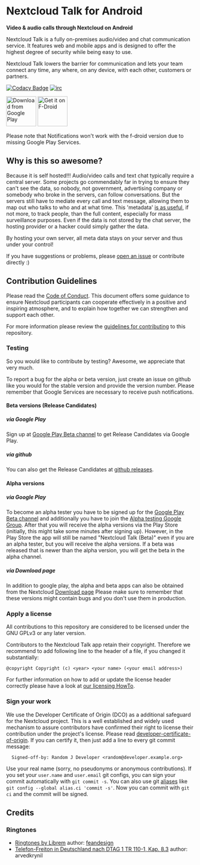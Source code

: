 # Nextcloud Talk for Android

**Video & audio calls through Nextcloud on Android**

Nextcloud Talk is a fully on-premises audio/video and chat communication service. It features web and mobile apps and is designed to offer the highest degree of security while being easy to use.

Nextcloud Talk lowers the barrier for communication and lets your team connect any time, any where, on any device, with each other, customers or partners.

[![Codacy Badge](https://api.codacy.com/project/badge/Grade/21a6fb22279e401baba31fb296b6f20e)](https://www.codacy.com/app/Nextcloud/talk-android?utm_source=github.com&amp;utm_medium=referral&amp;utm_content=nextcloud/talk-android&amp;utm_campaign=Badge_Grade) [![irc](https://img.shields.io/badge/IRC-%23nextcloud--mobile%20on%20freenode-blue.svg)](https://webchat.freenode.net/?channels=nextcloud-mobile)

[<img src="https://play.google.com/intl/en_us/badges/images/generic/en_badge_web_generic.png" 
      alt="Download from Google Play" 
      height="80">](https://play.google.com/store/apps/details?id=com.nextcloud.talk2)
[<img src="https://f-droid.org/badge/get-it-on.png"
      alt="Get it on F-Droid"
      height="80">](https://f-droid.org/packages/com.nextcloud.talk2/)

Please note that Notifications won't work with the f-droid version due to missing Google Play Services.      

## Why is this so awesome?
Because it is self hosted!!! Audio/video calls and text chat typically require a central server. Some projects go commendably far in trying to ensure they can't see the data, so nobody, not government, advertising company or somebody who broke in the servers, can follow conversations. But the servers still have to mediate every call and text message, allowing them to map out who talks to who and at what time. This 'metadata' [is as useful](https://www.wired.com/2015/03/data-and-goliath-nsa-metadata-spying-your-secrets/), if not more, to track people, than the full content, especially for mass surveillance purposes. Even if the data is not stored by the chat server, the hosting provider or a hacker could simply gather the data.

By hosting your own server, all meta data stays on your server and thus under your control!

If you have suggestions or problems, please [open an issue](https://github.com/nextcloud/talk-android/issues) or contribute directly :)

## Contribution Guidelines

Please read the [Code of Conduct](https://nextcloud.com/community/code-of-conduct/). This document offers some guidance to ensure Nextcloud participants can cooperate effectively in a positive and inspiring atmosphere, and to explain how together we can strengthen and support each other.

For more information please review the [guidelines for contributing](https://github.com/nextcloud/talk-android/blob/master/CONTRIBUTING.md) to this repository.

### Testing

So you would like to contribute by testing? Awesome, we appreciate that very much. 

To report a bug for the alpha or beta version, just create an issue on github like you would for the stable version and
 provide the version number. Please remember that Google Services are necessary to receive push notifications. 
 
#### Beta versions (Release Candidates)

##### via Google Play
Sign up at [Google Play Beta channel](https://play.google.com/apps/testing/com.nextcloud.talk2) to get Release
 Candidates via Google Play.

##### via github
You can also get the Release Candidates at [github releases](https://github.com/nextcloud/talk-android/releases).

#### Alpha versions

##### via Google Play
To become an alpha tester you have to be signed up for the [Google Play Beta channel](https://play.google.com/apps/testing/com.nextcloud.talk2) 
and additionally you have to join the [Alpha testing Google Group](https://groups.google.com/g/nextcloud-android-talk-alpha-testing). 
After that you will receive the alpha versions via the Play Store (initially, this might take some minutes after
 signing up). However, in the Play Store the app will still be named "Nextcloud Talk (Beta)" even if you are an alpha tester, but you will receive the alpha versions.
If a beta was released that is newer than the alpha version, you will get the beta in the alpha channel.
 
##### via Download page
In addition to google play, the alpha and beta apps can also be obtained from the Nextcloud [Download page](https://download.nextcloud.com/android/talk-alpha/)
Please make sure to remember that these versions might contain bugs and you don't use them in production.

### Apply a license

All contributions to this repository are considered to be licensed under
the GNU GPLv3 or any later version.

Contributors to the Nextcloud Talk app retain their copyright. Therefore we recommend
to add following line to the header of a file, if you changed it substantially:

```
@copyright Copyright (c) <year> <your name> (<your email address>)
```

For further information on how to add or update the license header correctly please have a look at [our licensing HowTo][applyalicense].

### Sign your work

We use the Developer Certificate of Origin (DCO) as a additional safeguard
for the Nextcloud project. This is a well established and widely used
mechanism to assure contributors have confirmed their right to license
their contribution under the project's license.
Please read [developer-certificate-of-origin][dcofile].
If you can certify it, then just add a line to every git commit message:

````
  Signed-off-by: Random J Developer <random@developer.example.org>
````

Use your real name (sorry, no pseudonyms or anonymous contributions).
If you set your `user.name` and `user.email` git configs, you can sign your
commit automatically with `git commit -s`. You can also use git [aliases](https://git-scm.com/book/tr/v2/Git-Basics-Git-Aliases)
like `git config --global alias.ci 'commit -s'`. Now you can commit with
`git ci` and the commit will be signed.

## Credits

### Ringtones

- [Ringtones by Librem](https://soundcloud.com/feandesign/sets/librem-5-sounds) 
  author: [feandesign](https://soundcloud.com/feandesign)
- [Telefon-Freiton in Deutschland nach DTAG 1 TR 110-1, Kap. 8.3](https://commons.wikimedia.org/wiki/File:1TR110-1_Kap8.3_Freiton1.ogg)
  author: arvedkrynil

[dcofile]: https://github.com/nextcloud/talk-android/blob/master/contribute/developer-certificate-of-origin
[applyalicense]: https://github.com/nextcloud/talk-android/blob/master/contribute/HowToApplyALicense.md
